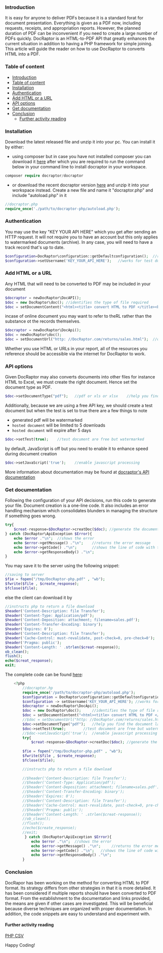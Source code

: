 ### Introduction
It is easy for anyone to deliver PDFs because it is a standard forat for document presentation. Everything is given as a PDF now, including requests, receipts, and appropriation reports. However, the planned duration of PDF can be inconvenient if you need to create a large number of PDFs quickly.
DocRaptor is an HTML-to-PDF API that greatly enhances the current situation in addition to having a PHP framework for simple joining. This article will guide the reader on how to use DocRaptor to converts HTML into a PDF.

### Table of content
- [Introduction](#introduction)
- [Table of content](#table-of-content)
- [Installation](#installation)
- [Authentication](#authentication)
- [Add HTML or a URL](#add-html-or-a-url)
- [API options](#api-options)
- [Get documentation](#get-documentation)
- [Conclusion](#conclusion)
  - [Further activity reading](#further-activity-reading)
 
### Installation
Download the latest released file and unzip it into your pc. You can install it by either:

- using composer but in case you have not installed composer you can download it [here](https://getcomposer.org/download/) after which you are required to run the command below in your command line to install docraptor in your workspace.


```php
composer require docraptor/docraptor
```

- or download the recent docraptor version [here](https://docraptor.com/documentation) and unzip it into your workspace instead. Create a new file and name it "docraptor.php" and include "autoload.php" in it

```php
//docraptor.php
require_once('./path/to/docraptor-php/autoload.php');
```

### Authentication
You may use the key "KEY YOUR API HERE" which you get after sending an HTTP request. It will not require you to have an account but this only applies to watermarked documents (archive). In any case, you will need to have a track record that's up to date.


```php
$configuration=DocRaptor\configuration::getDefaultconfiguration();  //requests for API key 
$configuration->setUsername('KEY_YOUR_API_HERE');   //works for test document 
```

### Add HTML or a URL
Any HTML that will need to be converted to PDF may be included in your document

```php
$docraptor = newDocRaptor\DocAPI();
$doc = new DocRaptor\doc(); //identifies the type of file required
$doc = setDocumentContent("<html><title> convert HTML to PDF </title><body>HTML to PDF made easier</body></html");    //supply content directly 
```

incase of online document you may want to refer to theRL rather than the substance ot the records themselves.

```php
$docraptor = newDocRaptor\DocApi();
$doc = newDocRaptor\doc();
$doc = setDocumentUrl("http: //DocRaptor.com/returns/sales.html");  //or use a url
```

Whether you use HTML or URLs in your report, all of the resources you reference should be accessible via the internet for DocRaptor to work.

### API options
Given DocRaptor may also converts documents into other files for instance HTML to Excel, we must create the right document. Hence set the document type as PDF.

```php
$doc->setDocumentType("pdf");   //pdf or xls or xlsx    //help you find the document later
```

Additionally, because we are using a free API key, we should create a test document but when the test is set to true there are a few things to note
- generated pdf will be watermarked
- `hosted document` will be limited to 5 downloads
- `hosted document` will expire after 5 days

```php
$doc->setTest(true);    //test document are free but watermarked
```

by default, JavaScript is off but you need to enable it to enhance speed during document creation

```php
$doc->setJavaScript('true');    //enable javascript processing 
```

More information about documentation may be found at [docraptor's API documentation](https://github.com/DocRaptor/docraptor-php)

### Get documentation
Following the configuration of your API decisions, run this code to generate your file. Document creation is a one-line code.  It also includes an error handling mechanism which consolidates blunders in managing the structure if something goes wrong.

```php
try{
    $creat-response=$DocRaptor->creatDoc($doc); //generate the document
} catch (DocRaptor\ApiException $Error){
    echo $error ."\n";  //shows the error
    echo $error->getMessage() ."\n";    //returns the error message
    echo $error->getCode() ."\n";       //shows the line of code with the error
    echo $error->getResponseBody() ."\n";
}
```
You may save it to the server using the following snippet:

```php
//saving to server
$fie = fopen("/tmp/DocRaptor-php.pdf" , "wb");
$fwrite($file , $create_response);
$fclose($file);
```

else the client can download it by

```php
//instructs php to return a file download 
$header('Content-Description: file Transfer');
$header('Content-Type: Application/pdf');
$header('Content-Deposition: attachment; filename=sales.pdf');
$header('Content-Transfer-Encoding: binary');
$header('Expires: 0');
$header('Content-Description: file Transfer');
$header('Cache-Control: must-revalidate, post-check=0, pre-check=0');
$header('Pragma: public');
$header('Content-Length: ' .strlen($creat-response));
ob_clean();
flush();
echo($creat_response);
exit;
```

The complete code can be found [here](https://github.com/taves-hub/convert-html-to-pdf-with-docraptor):
    
```php
    <?php
        //docraptor.hp
        require_once('/path/to/docraptor-php/autoload.php');
        $configuration = DocRaptor\configuration::getDefaultonfiguration(); //requests for API key
        $configuration -> setUsername('KEY_YOUR_API_HERE'); //works for test document 
        $docraptor = newDocRaptor\DocApi();
        $doc = new DocRaptor\doc();     //identifies the type of file required
        $doc = setDocumentContent("<html><title> convert HTML to PDF </title><body> HTML to PDF made easier </body></html");    //supply content directly
        //$doc = setDocumentUrl("http: //DocRaptor.com/returns/sales.html");    //or use a url
        $doc->setDocumentType("pdf");   //help you find the document later
        $doc->setTest(true);        //test document are free but watermarked
        //$doc->setJavaScript('true');  //enable javascript processing 
        try{
            $creat-response=$DocRaptor->creatDoc($doc); //generate the document
       
        $fie = fopen("/tmp/DocRaptor-php.pdf" , "wb");
        $fwrite($file , $create_response);
        $fclose($file);

        //instructs php to return a file download 
        
        //$header('Content-Description: file Transfer');
        //$header('Content-Type: Application/pdf');
        //$header('Content-Deposition: attachment; filename=sales.pdf');
        //$header('Content-Transfer-Encoding: binary');
        //$header('Expires: 0');
        //$header('Content-Description: file Transfer');
        //$header('Cache-Control: must-revalidate, post-check=0, pre-check=0');
        //$header('Pragma: public');
        //$header('Content-Length: ' .strlen($creat-response));
        //ob_clean();
        //flush();
        //echo($create_response);
        //exit;
         } catch (DocRaptor\ApiException $Error){
            echo $error ."\n";  //shows the error
            echo $error->getMessage() ."\n";     //returns the error message
            echo $error->getCode() ."\n";   //shows the line of code with the error
            echo $error->getResponseBody() ."\n";
        }
```        
### Conclusion
DocRapor has been working on the method for converting HTML to PDF format. Its strategy differs from other strategies in that it is more detailed. It has been considered if multiple reports should have been converted to PDF format. From the establishment to the documentation and links provided, the means are given if other cases are investigated.
This will be beneficial because diverse techniques are organized with proper documentation. In addition, the code snippets are easy to understand and experiment with.
#### Further activity reading
[PHP CSV](https://www.phptutorial.net/php-tutorial/php-csv/)

Happy Coding!
